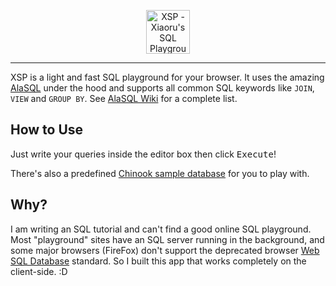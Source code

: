 <p align="center">
  <a href="https://xsp.by.xiaoru.li/">
    <img alt="XSP - Xiaoru's SQL Playground" src="https://xsp.by.xiaoru.li/Logo.svg" height="70" />
  </a>
</p>

---

XSP is a light and fast SQL playground for your browser. It uses the amazing [AlaSQL](https://github.com/agershun/alasql) under the hood and supports all common SQL keywords like `JOIN`, `VIEW` and `GROUP BY`. See [AlaSQL Wiki](https://github.com/agershun/alasql/wiki/SQL%20keywords) for a complete list.

## How to Use

Just write your queries inside the editor box then click <kbd>Execute</kbd>!

There's also a predefined [Chinook sample database](https://github.com/lerocha/chinook-database) for you to play with.

## Why?

I am writing an SQL tutorial and can't find a good online SQL playground. Most "playground" sites have an SQL server running in the background, and some major browsers (FireFox) don't support the deprecated browser [Web SQL Database](https://en.wikipedia.org/wiki/Web_SQL_Database) standard. So I built this app that works completely on the client-side. :D
